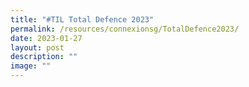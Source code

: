 ```yaml
---
title: "#TIL Total Defence 2023"
permalink: /resources/connexionsg/TotalDefence2023/
date: 2023-01-27
layout: post
description: ""
image: ""
---
```

